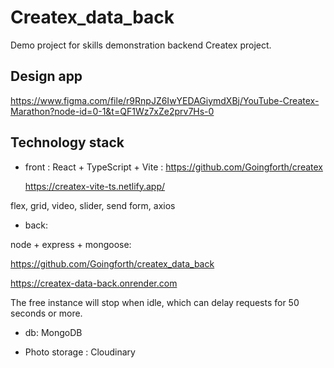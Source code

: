 # Createx_data_back

Demo project for skills demonstration backend Createx project.

## Design app

https://www.figma.com/file/r9RnpJZ6IwYEDAGiymdXBj/YouTube-Createx-Marathon?node-id=0-1&t=QF1Wz7xZe2prv7Hs-0

## Technology stack

- front :
  React + TypeScript + Vite :
  https://github.com/Goingforth/createx

  https://createx-vite-ts.netlify.app/

flex, grid, video, slider, send form, axios

- back:

node + express + mongoose:

https://github.com/Goingforth/createx_data_back

https://createx-data-back.onrender.com

The free instance will stop when idle, which can delay requests for 50 seconds or more.

- db: MongoDB

- Photo storage : Cloudinary

